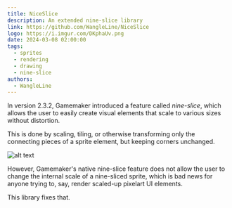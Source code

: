 ```yaml
---
title: NiceSlice
description: An extended nine-slice library
link: https://github.com/WangleLine/NiceSlice
logo: https://i.imgur.com/DKphaUv.png
date: 2024-03-08 02:00:00
tags:
  - sprites
  - rendering
  - drawing
  - nine-slice
authors:
  - WangleLine
---
```


In version 2.3.2, Gamemaker introduced a feature called *nine-slice*,
which allows the user to easily create visual elements that scale to various sizes without distortion.

This is done by scaling, tiling, or otherwise transforming only the connecting pieces of a sprite element, but keeping corners unchanged.

 ![alt text](https://i.imgur.com/DKphaUv.png)
 
However, Gamemaker's native nine-slice feature does not allow the user to change the internal scale of a nine-sliced sprite,
which is bad news for anyone trying to, say, render scaled-up pixelart UI elements.
 
This library fixes that.